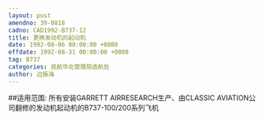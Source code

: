 ```yaml
---
layout: post
amendno: 39-0818
cadno: CAD1992-B737-12
title: 更换发动机的起动机
date: 1992-08-06 00:00:00 +0800
effdate: 1992-08-31 00:00:00 +0800
tag: B737
categories: 民航华北管理局适航处
author: 边振海
---
```


##适用范围:
所有安装GARRETT AIRRESEARCH生产、由CLASSIC AVIATION公司翻修的发动机起动机的B737-100/200系列飞机

